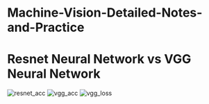 # Machine-Vision-Detailed-Notes-and-Practice
# Resnet Neural Network vs VGG Neural Network
![resnet_acc](https://user-images.githubusercontent.com/71814867/167956063-6a5fc7b5-9e12-4acc-a66c-b3583fab82fb.png)
![vgg_acc](https://user-images.githubusercontent.com/71814867/167956077-f7620190-7add-4f48-b76e-3afdf6a7fc49.png)
![vgg_loss](https://user-images.githubusercontent.com/71814867/167956082-71913b79-0d67-4e90-b8c0-797abe7ad222.png)
